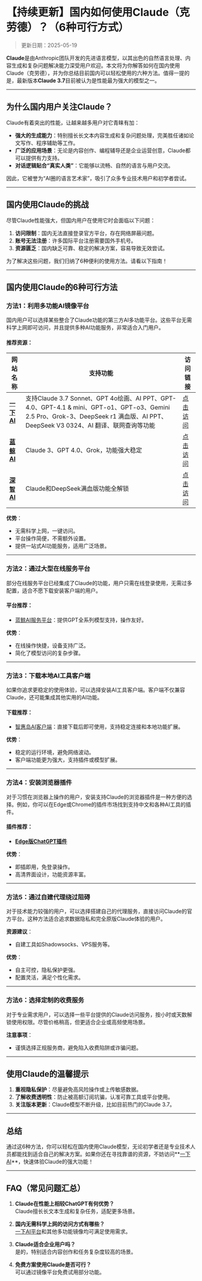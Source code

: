 # **【持续更新】国内如何使用Claude（克劳德）？（6种可行方式）**

> 更新日期：2025-05-19

**Claude**是由Anthropic团队开发的先进语言模型，以其出色的自然语言处理、内容生成和复杂问题解决能力深受用户欢迎。本文将为你解答如何在国内使用Claude（克劳德），并为你总结目前国内可以轻松使用的六种方法。值得一提的是，最新版本**Claude 3.7**目前被认为是性能最为强大的模型之一。

---

## **为什么国内用户关注Claude？**

Claude有着突出的性能，让越来越多用户对它青睐有加：

- **强大的生成能力**：特别擅长长文本内容生成和复杂问题处理，完美胜任诸如论文写作、程序辅助等工作。
- **广泛的应用场景**：无论是内容创作、编程辅导还是企业运营创意，Claude都可以提供有力支持。
- **对话逻辑贴合“真实人类”**：它能够以流畅、自然的语言与用户交流。

因此，它被誉为“AI圈的语言艺术家”，吸引了众多专业技术用户和初学者尝试。

---

## **国内使用Claude的挑战**

尽管Claude性能强大，但国内用户在使用它时会面临以下问题：

1. **访问限制**：国内无法直接登录官方平台，存在网络屏蔽问题。
2. **账号无法注册**：许多国际平台注册需要国外手机号。
3. **资源匮乏**：国内缺乏可靠、稳定的解决方案，容易导致无效尝试。

为了解决这些问题，我们归纳了6种便利的使用方法。请看以下指南！

---

## **国内使用Claude的6种可行方法**

### **方法1：利用多功能AI镜像平台**

国内用户可以选择某些整合了Claude功能的第三方AI多功能平台。这些平台无需科学上网即可访问，并且提供多种AI功能服务，非常适合入门用户。

#### 推荐资源：
| 网站名称 | 支持功能 | 访问链接 |
| --- | --- | --- |
| **[一下 AI](https://xsimplechat.com)** |  支持Claude 3.7 Sonnet、GPT 4o绘画、AI PPT、GPT-4.0、GPT-4.1 & mini、GPT-o1、GPT-o3、Gemini 2.5 Pro、Grok-3、DeepSeek r1 满血版、AI PPT、DeepSeek V3 0324、AI 翻译、联网查询等功能 | [点击访问](https://xsimplechat.com) |
| **[蓝鲸 AI](https://chat.chatgpt-chinese.com/)** | Claude 3、GPT 4.0、Grok，功能强大稳定 | [点击访问](https://chat.chatgpt-chinese.com/) |
| **[深智 AI](https://deepseek-free.org/)** | Claude和DeepSeek满血版功能全解锁 | [点击访问](https://deepseek-free.org/) |

**优势**：
- 无需科学上网，一键访问。
- 平台操作简便，不需额外设置。
- 提供一站式AI功能服务，适用广泛场景。

---

### **方法2：通过大型在线服务平台**

部分在线服务平台已经集成了Claude的功能，用户只需在线登录使用，无需过多配置，适合不愿下载安装客户端的用户。

#### 平台推荐：
- [蓝鲸AI服务平台](https://guide1.lanjing.ai)：提供GPT全系列模型支持，操作友好。

**优势**：
- 在线操作快捷，设备支持广泛。
- 简化了模型访问的复杂步骤。

---

### **方法3：下载本地AI工具客户端**

如果你追求更稳定的使用体验，可以选择安装AI工具客户端。客户端不仅兼容Claude，还可能集成其他实用的AI功能。

#### 下载推荐：
- [智惠岛AI客户端](https://xsimplechat.com)：直接下载后即可使用，支持稳定连接和本地功能扩展。

**优势**：
- 稳定的运行环境，避免网络波动。
- 客户端功能更为强大，支持插件或模型扩展。

---

### **方法4：安装浏览器插件**

对于习惯在浏览器上操作的用户，安装支持Claude的浏览器插件是一种方便的选择。例如，你可以在Edge或Chrome的插件市场找到支持中文和各种AI工具的插件。

#### 插件推荐：
- **[Edge版ChatGPT插件](https://xsimplechat.com)**  

**优势**：
- 即插即用，免登录操作。
- 高清界面设计，功能资源丰富。

---

### **方法5：通过自建代理绕过阻碍**

对于技术能力较强的用户，可以选择搭建自己的代理服务，直接访问Claude的官方平台。这种方法适合追求数据隐私和完全原版Claude体验的用户。

**资源建议**：
- 自建工具如Shadowsocks、VPS服务等。

**优势**：
- 自主可控，隐私保护更强。
- 配置灵活，满足个性化需求。

---

### **方法6：选择定制的收费服务**

对于专业需求用户，可以选择一些平台提供的Claude访问服务，按小时或天数解锁使用权限。尽管价格稍高，但更适合企业或高频使用场景。

**注意事项**：
- 谨慎选择正规服务商，避免陷入收费陷阱或诈骗问题。

---

## **使用Claude的温馨提示**

1. **重视隐私保护**：尽量避免高风险操作或上传敏感数据。  
2. **了解收费透明性**：防止被高额订阅坑骗，认准可靠工具或平台使用。  
3. **关注版本更新**：Claude模型不断升级，比如目前热门的Claude 3.7。

---

## **总结**

通过这6种方法，你可以轻松在国内使用Claude模型，无论初学者还是专业技术人员都能找到适合自己的解决方案。如果你还在寻找靠谱的资源，不妨访问**[一下AI](https://xsimplechat.com)**，快速体验Claude的强大功能！

---

## **FAQ（常见问题汇总）**

1. **Claude在性能上相较ChatGPT有何优势？**  
   Claude擅长长文本生成和复杂任务，适配更多场景。

2. **国内无需科学上网的访问方式有哪些？**  
   [一下AI平台](https://chat.lanjing.pro)和其他多功能镜像均可满足使用需求。

3. **Claude适合企业用户吗？**  
   是的，特别适合内容创作和任务复杂度较高的场景。

4. **免费方案使用Claude是否可行？**  
   可以通过镜像平台免费试用部分功能。

